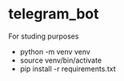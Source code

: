 # telegram_bot
For studing purposes

- python -m venv venv
- source venv/bin/activate
- pip install -r requirements.txt
